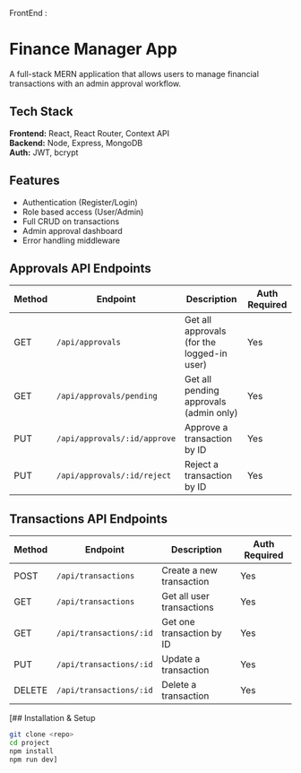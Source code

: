 FrontEnd : 
# Finance Manager App

A full-stack MERN application that allows users to manage financial transactions with an admin approval workflow.

## Tech Stack
**Frontend:** React, React Router, Context API  
**Backend:** Node, Express, MongoDB  
**Auth:** JWT, bcrypt  

## Features
- Authentication (Register/Login)
- Role based access (User/Admin)
- Full CRUD on transactions
- Admin approval dashboard
- Error handling middleware

## Approvals API Endpoints

| Method | Endpoint | Description | Auth Required |
|--------|---------|-------------|---------------|
| GET    | `/api/approvals` | Get all approvals (for the logged-in user) | Yes |
| GET    | `/api/approvals/pending` | Get all pending approvals (admin only) | Yes |
| PUT    | `/api/approvals/:id/approve` | Approve a transaction by ID | Yes |
| PUT    | `/api/approvals/:id/reject` | Reject a transaction by ID | Yes |

## Transactions API Endpoints

| Method | Endpoint | Description | Auth Required |
|--------|---------|-------------|---------------|
| POST   | `/api/transactions` | Create a new transaction | Yes |
| GET    | `/api/transactions` | Get all user transactions | Yes |
| GET    | `/api/transactions/:id` | Get one transaction by ID | Yes |
| PUT    | `/api/transactions/:id` | Update a transaction | Yes |
| DELETE | `/api/transactions/:id` | Delete a transaction | Yes |

[## Installation & Setup
```bash
git clone <repo>
cd project
npm install
npm run dev]

